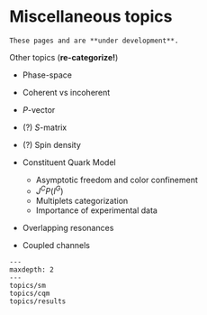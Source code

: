 # Miscellaneous topics

```{warning}
These pages and are **under development**.
```

Other topics (**re-categorize!**)

- Phase-space
- Coherent vs incoherent
- $P$-vector
- (?) $S$-matrix
- (?) Spin density
- Constituent Quark Model

  - Asymptotic freedom and color confinement
  - $J^CP(I^G)$
  - Multiplets categorization
  - Importance of experimental data

- Overlapping resonances
- Coupled channels

```{toctree}
---
maxdepth: 2
---
topics/sm
topics/cqm
topics/results
```
